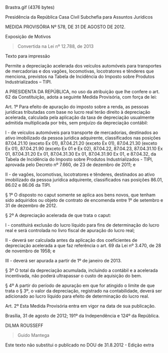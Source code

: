 Brastra.gif (4376 bytes)

Presidência da República
Casa Civil
Subchefia para Assuntos Jurídicos


MEDIDA PROVISÓRIA Nº 578, DE 31 DE AGOSTO DE 2012.

Exposição de Motivos
> Convertida na Lei nº 12.788, de 2013

Texto para impressão

Permite a depreciação acelerada dos veículos automóveis para transportes de mercadorias e dos vagões, locomotivas, locotratores e tênderes que menciona, previstos na Tabela de Incidência do Imposto sobre Produtos Industrializados – TIPI.


A PRESIDENTA DA REPÚBLICA, no uso da atribuição que lhe confere o art. 62 da Constituição, adota a seguinte Medida Provisória, com força de lei:

Art. 1º  Para efeito de apuração do imposto sobre a renda, as pessoas jurídicas tributadas com base no lucro real terão direito à depreciação acelerada, calculada pela aplicação da taxa de depreciação usualmente admitida multiplicada por três, sem prejuízo da depreciação contábil:

I - de veículos automóveis para transporte de mercadorias, destinados ao ativo imobilizado da pessoa jurídica adquirente, classificados nas posições 87.04.21.10 (exceto Ex 01), 87.04.21.20 (exceto Ex 01), 87.04.21.30 (exceto Ex 01), 87.04.21.90 (exceto Ex 01 e Ex 02), 87.04.22, 87.04.23, 87.04.31.10 Ex 01, 87.04.31.20 Ex 01, 87.04.31.30 Ex 01, 87.04.31.90 Ex 01, e 87.04.32, da Tabela de Incidência do Imposto sobre Produtos Industrializados - TIPI, aprovada pelo Decreto nº 7.660, de 23 de dezembro de 2011; e

II - de vagões, locomotivas, locotratores e tênderes, destinados ao ativo imobilizado da pessoa jurídica adquirente, classificados nas posições 86.01, 86.02 e 86.06 da TIPI.

§ 1º O disposto no caput somente se aplica aos bens novos, que tenham sido adquiridos ou objeto de contrato de encomenda entre 1º de setembro e 31 de dezembro de 2012.

§ 2º A depreciação acelerada de que trata o  caput:

I - constituirá exclusão do lucro líquido para fins de determinação do lucro real e será controlada no livro fiscal de apuração do lucro real;

II - deverá ser calculada antes da aplicação dos coeficientes de depreciação acelerada a que faz referência o art. 69 da Lei nº 3.470, de 28 de novembro de 1958; e

III - deverá ser apurada a partir de 1º de janeiro de 2013.

§ 3º O total da depreciação acumulada, incluindo a contábil e a acelerada incentivada, não poderá ultrapassar o custo de aquisição do bem.

§ 4º A partir do período de apuração em que for atingido o limite de que trata o § 3º, o valor da depreciação, registrado na contabilidade, deverá ser adicionado ao lucro líquido para efeito de determinação do lucro real.

Art. 2º  Esta Medida Provisória entra em vigor na data de sua publicação.

Brasília, 31 de agosto de 2012; 191º da Independência e 124º da República.

DILMA ROUSSEFF
> Guido Mantega

Este texto não substitui o publicado no DOU de 31.8.2012 - Edição extra























